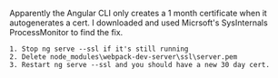 Apparently the Angular CLI only creates a 1 month certificate when it autogenerates a cert. I downloaded and used Micrsoft's SysInternals ProcessMonitor to find the fix.

    1. Stop ng serve --ssl if it's still running
    2. Delete node_modules\webpack-dev-server\ssl\server.pem
    3. Restart ng serve --ssl and you should have a new 30 day cert.
